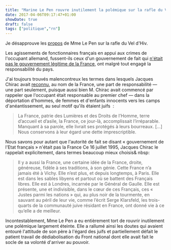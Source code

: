 ```yaml
---
title: "Marine Le Pen rouvre inutilement la polémique sur la rafle du Vel d'Hiv"
date: 2017-04-06T09:17:47+01:00
showDate: true
draft: false
tags: ["politique","rn"]
---
```


Je désapprouve les [propos](http://www.lemonde.fr/election-presidentielle-2017/article/2017/04/10/marine-le-pen-choque-en-declarant-que-la-france-n-est-pas-responsable-de-la-rafle-du-vel-d-hiv_5108622_4854003.html) de Mme Le Pen sur la rafle du Vel d'Hiv.

Les agissements de fonctionnaires français en appui aux crimes de l'occupant allemand, fussent-ils ceux d'un gouvernement de fait qui [n'était pas le gouvernement légitime de la France](https://fr.m.wikipedia.org/wiki/Ordonnance_du_9_ao%C3%BBt_1944_relative_au_r%C3%A9tablissement_de_la_l%C3%A9galit%C3%A9_r%C3%A9publicaine_sur_le_territoire_continental), ont malgré tout engagé la responsabilité du pays.

J'ai toujours trouvés malencontreux les termes dans lesquels Jacques Chirac avait [reconnu](https://fr.m.wikisource.org/wiki/Discours_prononc%C3%A9_lors_des_comm%C3%A9morations_de_la_Rafle_du_Vel%E2%80%99_d%E2%80%99Hiv%E2%80%99), au nom de la France, une part de responsabilité — une part seulement, puisque aussi bien M. Chirac avait commencé par rappeler que l'occupant était responsable au premier chef — dans la déportation d'hommes, de femmes et d'enfants innocents vers les camps d'anéantissement, au seul motif qu'ils étaient juifs  :

> La France, patrie des Lumières et des Droits de l’Homme, terre d’accueil et d’asile, la France, ce jour-là, accomplissait l’irréparable. Manquant à sa parole, elle livrait ses protégés à leurs bourreaux. \[…\] Nous conservons à leur égard une dette imprescriptible.

Nous savons pour autant que l'autorité de fait se disant « gouvernement de l'Etat français » n'était pas la France Ce 16 juillet 1995, Jacques Chirac le rappelait explicitement, dans termes beaucoup mieux choisis& nbsp:

> Il y a aussi la France, une certaine idée de la France, droite, généreuse, fidèle à ses traditions, à son génie. Cette France n’a jamais été à Vichy. Elle n’est plus, et depuis longtemps, à Paris. Elle est dans les sables libyens et partout où se battent des Français libres. Elle est à Londres, incarnée par le Général de Gaulle. Elle est présente, une et indivisible, dans le cœur de ces Français, ces « Justes parmi les nations » qui, au plus noir de la tourmente, en sauvant au péril de leur vie, comme l’écrit Serge Klarsfeld, les trois-quarts de la communauté juive résidant en France, ont donné vie à ce qu’elle a de meilleur.

Incontestablement, Mme Le Pen a eu entièrement tort de rouvrir inutilement une polémique largement éteinte. Elle a rallumé ainsi les doutes qui avaient entouré l'attitude de son père à l'égard des juifs et partiellement défait le patient travail de dédiabolisation du Front national dont elle avait fait le socle de sa volonté d'arriver au pouvoir.
